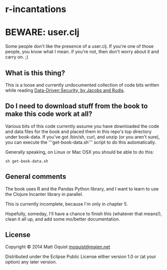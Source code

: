 # r-incantations

# BEWARE: user.clj #
Some people don't like the presence of a user.clj. If you're one of those people, you know what I mean. if you're not, then don't worry about it and carry on. ;)

## What is this thing? ##
This is a loose and currently undocumented collection of code bits written while
reading [Data-Driven Security, by Jacobs and
Rudis](http://www.amazon.com/Data-Driven-Security-Analysis-Visualization-Dashboards/dp/1118793722).

## Do I need to download stuff from the book to make this code work at all? ##
Various bits of this code currently assume you have downloaded the
code and data files for the book and placed them in this repo's top
directory under book-data. If you've got /bin/sh, curl, and unzip (or
you aren't sure), you can execute the '''get-book-data.sh''' script to
do this automatically.

Generally speaking, on Linux or Mac OSX you should be able to do this:
```shell
sh get-book-data.sh
```

## General comments ##
The book uses R and the Pandas Python library, and I want to learn to use
the Clojure Incanter library in parallel.

This is currently incomplete, because I'm only in chapter 5.

Hopefully, someday, I'll have a chance to finish this (whatever that means!),
clean it all up, and add some mo/better documentation.

## License

Copyright © 2014 Matt Oquist <moquist@majen.net>

Distributed under the Eclipse Public License either version 1.0 or (at
your option) any later version.
